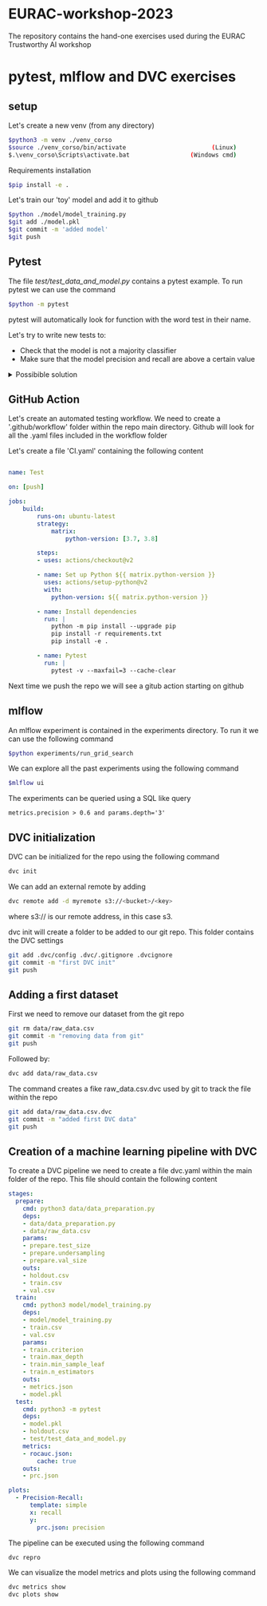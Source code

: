 # EURAC-workshop-2023
The repository contains the hand-one exercises used during the EURAC Trustworthy AI workshop
# pytest, mlflow and DVC exercises 

## setup
Let's create a new venv (from any directory)
```sh
$python3 -m venv ./venv_corso
$source ./venv_corso/bin/activate                        (Linux)
$.\venv_corso\Scripts\activate.bat                 (Windows cmd)
```
Requirements installation
```sh
$pip install -e .
```
Let's train our 'toy' model and add it to github
```sh
$python ./model/model_training.py
$git add ./model.pkl
$git commit -m 'added model'
$git push
```

## Pytest
The file *test/test_data_and_model.py* contains a pytest example. To run pytest we can use the command
```sh
$python -m pytest
```
pytest will automatically look for function with the word test in their name.

Let's try to write new tests to:
* Check that the model is not a majority classifier
* Make sure that the model precision and recall are above a certain value
<details> 
  <summary>Possibible solution</summary>

    def test_model_metrics(adult_test_dataset):
        x, y, data_path = adult_test_dataset
        clf = joblib.load('./model.pkl')
        predictions = clf.predict(x)
        metrics = classification_report(y, predictions, output_dict=True)
    
        assert len(np.unique(predictions)) > 1
        assert metrics['>50K']['precision'] > 0.7 #fill here
        assert metrics['>50K']['recall'] > 0.1 #fill here
</details>


## GitHub Action
Let's create an automated testing workflow. We need to create a '.github/workflow' folder within the repo main directory. Github will look for all the .yaml files included in the workflow folder

Let's create a file 'CI.yaml' containing the following content
```yaml

name: Test

on: [push]

jobs:
    build:
        runs-on: ubuntu-latest
        strategy:
            matrix:
                python-version: [3.7, 3.8]

        steps:
        - uses: actions/checkout@v2

        - name: Set up Python ${{ matrix.python-version }}
          uses: actions/setup-python@v2
          with:
            python-version: ${{ matrix.python-version }}

        - name: Install dependencies
          run: |
            python -m pip install --upgrade pip
            pip install -r requirements.txt
            pip install -e .

        - name: Pytest
          run: |
            pytest -v --maxfail=3 --cache-clear
```
Next time we push the repo we will see a gitub action starting on github

## mlflow
An mlflow experiment is contained in the experiments directory. To run it we can use the following command 
```sh
$python experiments/run_grid_search
```
We can explore all the past experiments using the following command
```sh
$mlflow ui
```
The experiments can be queried using a SQL like query
```
metrics.precision > 0.6 and params.depth='3'
```

## DVC initialization 
DVC can be initialized for the repo using the following command
```sh
dvc init
```
We can add an external remote by adding
```sh
dvc remote add -d myremote s3://<bucket>/<key>
```
where s3:// is our remote address, in this case s3.

dvc init will create a folder to be added to our git repo. This folder contains the DVC settings
```sh
git add .dvc/config .dvc/.gitignore .dvcignore
git commit -m "first DVC init"
git push
```

## Adding a first dataset

First we need to remove our dataset from the git repo
```sh
git rm data/raw_data.csv 
git commit -m "removing data from git"
git push
```
Followed by:
```sh
dvc add data/raw_data.csv
```
The command creates a fike raw_data.csv.dvc used by git to track the file within the repo
```sh
git add data/raw_data.csv.dvc
git commit -m "added first DVC data"
git push
```
## Creation of a machine learning pipeline with DVC
To create a DVC pipeline we need to create a file dvc.yaml within the main folder of the repo. This file should contain the following content
```yaml
stages:
  prepare:
    cmd: python3 data/data_preparation.py
    deps:
    - data/data_preparation.py
    - data/raw_data.csv
    params:
    - prepare.test_size
    - prepare.undersampling
    - prepare.val_size
    outs:
    - holdout.csv
    - train.csv
    - val.csv
  train:
    cmd: python3 model/model_training.py
    deps:
    - model/model_training.py
    - train.csv
    - val.csv
    params:
    - train.criterion
    - train.max_depth
    - train.min_sample_leaf
    - train.n_estimators
    outs:
    - metrics.json
    - model.pkl
  test:
    cmd: python3 -m pytest
    deps:
    - model.pkl    
    - holdout.csv
    - test/test_data_and_model.py
    metrics:
    - rocauc.json:
        cache: true
    outs:
    - prc.json

plots:
  - Precision-Recall:
      template: simple
      x: recall
      y:
        prc.json: precision
```
The pipeline can be executed using the following command
```sh
dvc repro
```
We can visualize the model metrics and plots using the following command
```sh
dvc metrics show
dvc plots show
```
